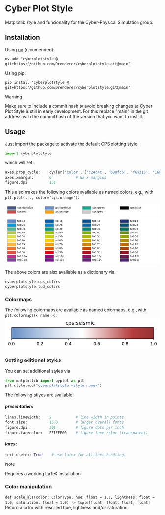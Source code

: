 # Cyber Plot Style
Matplotlib style and funcionality for the Cyber-Physical Simulation group.

## Installation

Using [uv](https://docs.astral.sh/uv/) (recomended):
```shell
uv add "cyberplotstyle @ git+https://github.com/Drenderer/cyberplotstyle.git@main"
```

Using pip:
```shell
pip install "cyberplotstyle @ git+https://github.com/Drenderer/cyberplotstyle.git@main"
```

> [!WARNING]
> Make sure to include a commit hash to avoid breaking changes as Cyber Plot Style is still in early development. For this replace "main" in the git address with the commit hash of the version that you want to install.

## Usage

Just import the package to activate the default CPS plotting style.

```python
import cyberplotstyle
```

which will set:
```python
axes.prop_cycle:    cycler('color', ['c24c4c', '688fc6', 'f6a315', '16a48a', '435384', 'cccccc', '000000']) # CPS colors
axes.xmargin:       0           # No x margins
figure.dpi:         150
```

This also makes the following colors available as named colors, e.g., with `plt.plot(..., color="cps:orange")`:

![CPS Colors](assets/cps_colors.png)
![TUD Colors](assets/tud_colors.png)

The above colors are also available as a dictionary via:
```python
cyberplotstyle.cps_colors
cyberplotstyle.tud_colors
```

### Colormaps
The following colormaps are available as named colormaps, e.g., with `plt.colormaps(< name >)`:
![CPS Colormap](assets/cps_seismic.png)

### Setting aditional styles
You can set additional styles via
```python
from matplotlib import pyplot as plt
plt.style.use("cyberplotstyle.<style name>")
```

The following stlyes are available:

#### *presentation*:
```python
lines.linewidth:    2           # line width in points
font.size:          15.0        # larger overall fonts
figure.dpi:         300         # figure dots per inch
figure.facecolor:   FFFFFF00    # figure face color (transparent)
```

#### *latex*:
```python
text.usetex: True    # use latex for all text handling.
```
> [!NOTE]
> Requires a working LaTeX installation

### Color manipulation
```def scale_hls(color: ColorType, hue: float = 1.0, lightness: float = 1.0, saturation: float = 1.0) -> tuple[float, float, float, float]```
Return a color with rescaled hue, lightness and/or saturation.
